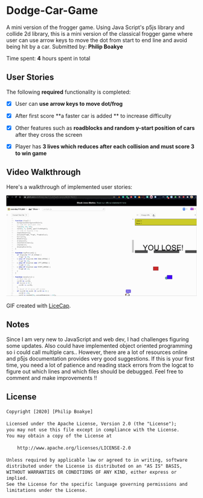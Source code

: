# Dodge-Car-Game
A mini version of the frogger game.
Using Java Script's p5js library and collide 2d library, this is a mini version of the  classical frogger game where user can use arrow keys to move the dot from start to end line and avoid being hit by a car.
Submitted by: **Philip Boakye**

Time spent: **4** hours spent in total

## User Stories

The following **required** functionality is completed:

* [x] User can **use arrow keys to move dot/frog**
* [x] After first score **a faster car is added ** to increase difficulty
* [x] Other features such as  **roadblocks and random y-start position of cars** after they cross the screen
* [x] Player has  **3 lives which reduces after each collision and must score 3 to win game**


## Video Walkthrough

Here's a walkthrough of implemented user stories:

<img src='https://github.com/fhylinjr/Dodge-Car-Game/blob/master/DodgeCarGame.gif' />

GIF created with [LiceCap](http://www.cockos.com/licecap/).

## Notes

Since I am very new to JavaScript and web dev, I had challenges figuring some updates. Also could have implemented object oriented programming so i could call multiple cars.. 
However, there are a lot of resources online and p5js documentation provides very good suggestions.
If this is your first time, you need a lot of patience and reading stack errors from the logcat to figure out which lines and which files should be debugged.
Feel free to comment and make improvements !!

## License

    Copyright [2020] [Philip Boakye]

    Licensed under the Apache License, Version 2.0 (the "License");
    you may not use this file except in compliance with the License.
    You may obtain a copy of the License at

        http://www.apache.org/licenses/LICENSE-2.0

    Unless required by applicable law or agreed to in writing, software
    distributed under the License is distributed on an "AS IS" BASIS,
    WITHOUT WARRANTIES OR CONDITIONS OF ANY KIND, either express or implied.
    See the License for the specific language governing permissions and
    limitations under the License.
